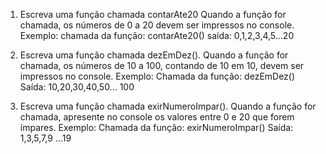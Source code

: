1. Escreva uma função chamada contarAte20 Quando a função for chamada, os números de 0 a 20 devem ser impressos no console.
Exemplo: 
chamada da função: contarAte20()
saída: 0,1,2,3,4,5...20


2. Escreva uma função chamada dezEmDez(). Quando a função for chamada, os números de 10 a 100, contando de 10 em 10, devem ser impressos no console.
Exemplo:
Chamada da função: dezEmDez()
Saída: 10,20,30,40,50... 100

3. Escreva uma função chamada exirNumeroImpar(). Quando a função for chamada, apresente no console os valores entre 0 e 20 que forem ímpares.
Exemplo:
Chamada da função: exirNumeroImpar()
Saída: 1,3,5,7,9 ...19